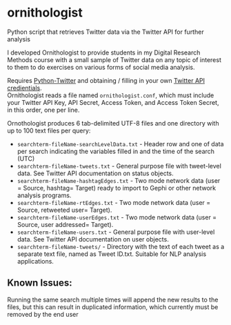 ornithologist
=============

Python script that retrieves Twitter data via the Twitter API for further analysis

I developed Ornithologist to provide students in my Digital Research Methods course with a small sample of Twitter data on any topic of interest to them to do exercises on various forms of social media analysis. 

Requires [Python-Twitter](https://github.com/bear/python-twitter) and obtaining / filling in your own [Twitter API credientials](https://apps.twitter.com/).  
Ornithologist reads a file named `ornithologist.conf`, which must include your Twitter API Key, API Secret, Access Token, and Access Token Secret, in this order, one per line.

Ornothologist produces 6 tab-delimited UTF-8 files and one directory with up to 100 text files per query:
* `searchterm-fileName-searchLevelData.txt` - Header row and one of data per search indicating the variables filled in and the time of the search (UTC)
* `searchterm-fileName-tweets.txt` - General purpose file with tweet-level data. See Twitter API documentation on status objects.
* `searchterm-fileName-hashtagEdges.txt` - Two mode network data (user = Source, hashtag= Target) ready to import to Gephi or other network analysis programs.
* `searchterm-fileName-rtEdges.txt` - Two mode network data (user = Source, retweeted user= Target).
* `searchterm-fileName-userEdges.txt` - Two mode network data (user = Source, user addressed= Target).
* `searchterm-fileName-users.txt` - General purpose file with user-level data. See Twitter API documentation on user objects.
* `searchterm-fileName-tweets/` - Directory with the text of each tweet as a separate text file, named as Tweet ID.txt. Suitable for NLP analysis applications.

Known Issues:
-------------

Running the same search multiple times will append the new results to the files, but this can result in duplicated information, which currently must be removed by the end user

